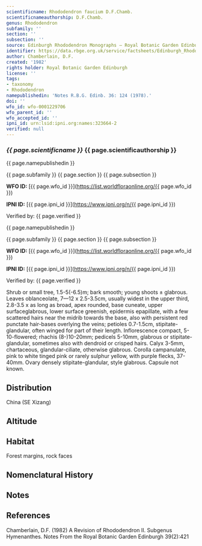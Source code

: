 ```yaml
---
scientificname: Rhododendron faucium D.F.Chamb.
scientificnameauthorship: D.F.Chamb.
genus: Rhododendron
subfamily: ''
section: ''
subsection: ''
source: Edinburgh Rhododendron Monographs – Royal Botanic Garden Edinburgh
identifier: https://data.rbge.org.uk/service/factsheets/Edinburgh_Rhododendron_Monographs.xhtml
author: Chamberlain, D.F.
created: '1982'
rights holder: Royal Botanic Garden Edinburgh
license: ''
tags:
- taxonomy
- Rhododendron
namepublishedin: 'Notes R.B.G. Edinb. 36: 124 (1978).'
doi: ''
wfo_id: wfo-0001229706
wfo_parent_id: ''
wfo_accepted_id: ''
ipni_id: urn:lsid:ipni.org:names:323664-2
verified: null
---
```

### _{{ page.scientificname }}_ {{ page.scientificauthorship }}
 {{ page.namepublishedin }}

{{ page.subfamily }} {{ page.section }} {{ page.subsection }}

**WFO ID:** [{{ page.wfo_id }}](https://list.worldfloraonline.org/{{ page.wfo_id }})

**IPNI ID:** [{{ page.ipni_id }}](https://www.ipni.org/n/{{ page.ipni_id }})

Verified by: {{ page.verified }}

 {{ page.namepublishedin }}

{{ page.subfamily }} {{ page.section }} {{ page.subsection }}

**WFO ID:** [{{ page.wfo_id }}](https://list.worldfloraonline.org/{{ page.wfo_id }})

**IPNI ID:** [{{ page.ipni_id }}](https://www.ipni.org/n/{{ page.ipni_id }})

Verified by: {{ page.verified }}



Shrub or small tree, 1.5-5(-6.5)m; bark smooth; young shoots ± glabrous. Leaves oblanceolate, 7—12 x 2.5-3.5cm, usually widest in the upper third, 2.8-3.5 x as long as broad, apex rounded, base cuneate, upper surfaceglabrous, lower surface greenish, epidermis epapillate, with a few scattered hairs near the midrib towards the base, also with persistent red punctate hair-bases overlying the veins; petioles 0.7-1.5cm, stipitate-glandular, often winged for part of their length. Inflorescence compact, 5-10-flowered; rhachis (8-)10-20mm; pedicels 5-10mm, glabrous or stipitate-glandular, sometimes also with dendroid or crisped hairs. Calyx 3-5mm, chartaceous, glandular-ciliate, otherwise glabrous. Corolla campanulate, pink to white tinged pink or rarely sulphur yellow, with purple flecks, 37-40mm. Ovary densely stipitate-glandular, style glabrous. Capsule not known.

## Distribution
China (SE Xizang)

## Altitude


## Habitat
Forest margins, rock faces

## Nomenclatural History

                       
## Notes


## References

Chamberlain, D.F. (1982) A Revision of Rhododendron II. Subgenus Hymenanthes. Notes From the Royal Botanic Garden Edinburgh 39(2):421
